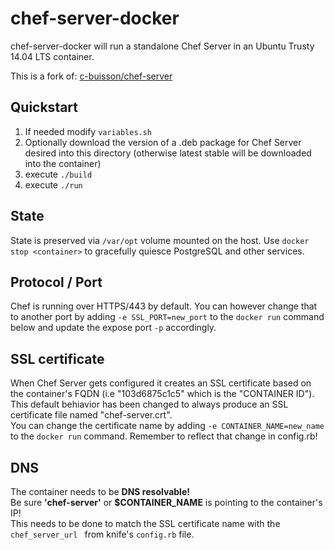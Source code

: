 # chef-server-docker

chef-server-docker will run a standalone Chef Server in an Ubuntu Trusty 14.04 LTS container.

This is a fork of: [c-buisson/chef-server](https://github.com/c-buisson/chef-server)

## Quickstart

1. If needed modify `variables.sh`
2. Optionally download the version of a .deb package for Chef Server desired into this directory (otherwise latest stable will be downloaded into the container)
3. execute `./build`
2. execute `./run`

## State
State is preserved via `/var/opt` volume mounted on the host.
Use `docker stop <container>` to gracefully quiesce PostgreSQL and other services.

## Protocol / Port
Chef is running over HTTPS/443 by default.
You can however change that to another port by adding `-e SSL_PORT=new_port` to the `docker run` command below and update the expose port `-p` accordingly.

## SSL certificate
When Chef Server gets configured it creates an SSL certificate based on the container's FQDN (i.e "103d6875c1c5" which is the "CONTAINER ID"). This default behiavior has been changed to always produce an SSL certificate file named "chef-server.crt".  
You can change the certificate name by adding  `-e CONTAINER_NAME=new_name` to the `docker run` command. Remember to reflect that change in config.rb!

## DNS
The container needs to be **DNS resolvable!**  
Be sure **'chef-server'** or **$CONTAINER_NAME** is pointing to the container's IP!  
This needs to be done to match the SSL certificate name with the `chef_server_url ` from knife's `config.rb` file.
